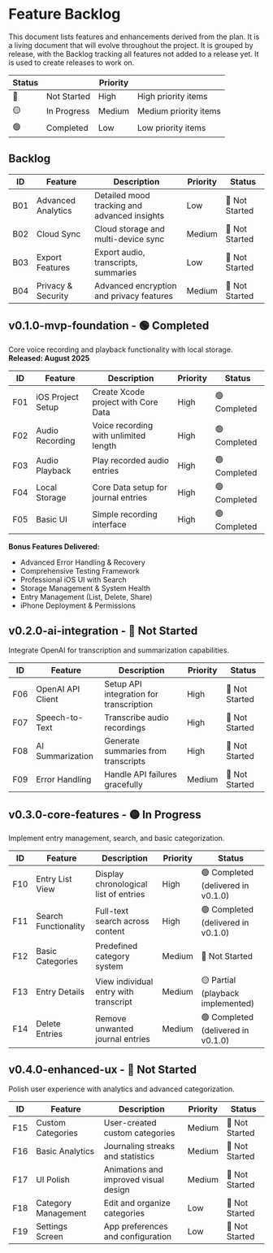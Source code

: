 # Feature Backlog

This document lists features and enhancements derived from the plan. It is a living document that will evolve throughout the project. It is grouped by release, with the Backlog tracking all features not added to a release yet.  It is used to create releases to work on.


| Status |  | Priority |  |
|--------|-------------|---------|-------------|
| 🔴 | Not Started | High | High priority items |
| 🟡 | In Progress | Medium | Medium priority items |
| 🟢 | Completed | Low | Low priority items |


## Backlog

| ID  | Feature             | Description                               | Priority | Status |
|-----|---------------------|-------------------------------------------|----------|--------|
| B01 | Advanced Analytics   | Detailed mood tracking and advanced insights | Low | 🔴 Not Started |
| B02 | Cloud Sync          | Cloud storage and multi-device sync      | Medium | 🔴 Not Started |
| B03 | Export Features     | Export audio, transcripts, summaries     | Low | 🔴 Not Started |
| B04 | Privacy & Security  | Advanced encryption and privacy features | Medium | 🔴 Not Started |

## v0.1.0-mvp-foundation - 🟢 Completed
Core voice recording and playback functionality with local storage. **Released: August 2025**

| ID  | Feature                 | Description                              | Priority | Status |
|-----|-------------------------|------------------------------------------|----------|--------|
| F01 | iOS Project Setup       | Create Xcode project with Core Data     | High | 🟢 Completed |
| F02 | Audio Recording         | Voice recording with unlimited length    | High | 🟢 Completed |
| F03 | Audio Playback          | Play recorded audio entries              | High | 🟢 Completed |
| F04 | Local Storage           | Core Data setup for journal entries     | High | 🟢 Completed |
| F05 | Basic UI                | Simple recording interface               | High | 🟢 Completed |

**Bonus Features Delivered:**
- Advanced Error Handling & Recovery
- Comprehensive Testing Framework  
- Professional iOS UI with Search
- Storage Management & System Health
- Entry Management (List, Delete, Share)
- iPhone Deployment & Permissions

## v0.2.0-ai-integration - 🔴 Not Started
Integrate OpenAI for transcription and summarization capabilities.

| ID  | Feature                 | Description                              | Priority | Status |
|-----|-------------------------|------------------------------------------|----------|--------|
| F06 | OpenAI API Client       | Setup API integration for transcription | High | 🔴 Not Started |
| F07 | Speech-to-Text          | Transcribe audio recordings              | High | 🔴 Not Started |
| F08 | AI Summarization        | Generate summaries from transcripts      | High | 🔴 Not Started |
| F09 | Error Handling          | Handle API failures gracefully          | Medium | 🔴 Not Started |

## v0.3.0-core-features - 🟡 In Progress
Implement entry management, search, and basic categorization.

| ID  | Feature                 | Description                              | Priority | Status |
|-----|-------------------------|------------------------------------------|----------|--------|
| F10 | Entry List View         | Display chronological list of entries   | High | 🟢 Completed (delivered in v0.1.0) |
| F11 | Search Functionality    | Full-text search across content          | High | 🟢 Completed (delivered in v0.1.0) |
| F12 | Basic Categories        | Predefined category system               | Medium | 🔴 Not Started |
| F13 | Entry Details           | View individual entry with transcript    | Medium | 🟡 Partial (playback implemented) |
| F14 | Delete Entries          | Remove unwanted journal entries          | Medium | 🟢 Completed (delivered in v0.1.0) |

## v0.4.0-enhanced-ux - 🔴 Not Started
Polish user experience with analytics and advanced categorization.

| ID  | Feature                 | Description                              | Priority | Status |
|-----|-------------------------|------------------------------------------|----------|--------|
| F15 | Custom Categories       | User-created custom categories           | Medium | 🔴 Not Started |
| F16 | Basic Analytics         | Journaling streaks and statistics        | Medium | 🔴 Not Started |
| F17 | UI Polish               | Animations and improved visual design    | Medium | 🔴 Not Started |
| F18 | Category Management     | Edit and organize categories             | Low | 🔴 Not Started |
| F19 | Settings Screen         | App preferences and configuration        | Low | 🔴 Not Started |
